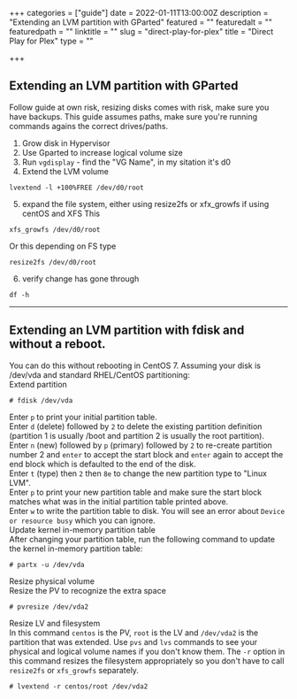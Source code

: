 +++
categories = ["guide"]
date = 2022-01-11T13:00:00Z
description = "Extending an LVM partition with GParted"
featured = ""
featuredalt = ""
featuredpath = ""
linktitle = ""
slug = "direct-play-for-plex"
title = "Direct Play for Plex"
type = ""

+++

## Extending an LVM partition with GParted

Follow guide at own risk, resizing disks comes with risk, make sure you have backups. This guide assumes paths, make sure you're running commands agains the correct drives/paths.

1. Grow disk in Hypervisor
2. Use Gparted to increase logical volume size
3. Run `vgdisplay` - find the "VG Name", in my sitation it's d0
4. Extend the LVM volume
```
lvextend -l +100%FREE /dev/d0/root
```

5. expand the file system, either using resize2fs or xfx_growfs if using centOS and XFS
This
```
xfs_growfs /dev/d0/root
```
Or this depending on FS type
```
resize2fs /dev/d0/root
```

6. verify change has gone through  
```
df -h
```

---

## Extending an LVM partition with fdisk and without a reboot.

You can do this without rebooting in CentOS 7. Assuming your disk is /dev/vda and standard RHEL/CentOS partitioning:  
Extend partition  

```
# fdisk /dev/vda
```

Enter `p` to print your initial partition table.  
Enter `d` (delete) followed by `2` to delete the existing partition definition (partition 1 is usually /boot and partition 2 is usually the root partition).  
Enter `n` (new) followed by `p` (primary) followed by `2` to re-create partition number 2 and `enter` to accept the start block and `enter` again to accept the end block which is defaulted to the end of the disk.  
Enter `t` (type) then `2` then `8e` to change the new partition type to "Linux LVM".  
Enter `p` to print your new partition table and make sure the start block matches what was in the initial partition table printed above.  
Enter `w` to write the partition table to disk. You will see an error about `Device or resource busy` which you can ignore.  
Update kernel in-memory partition table  
After changing your partition table, run the following command to update the kernel in-memory partition table:  

```
# partx -u /dev/vda
```
Resize physical volume  
Resize the PV to recognize the extra space  

```
# pvresize /dev/vda2
```

Resize LV and filesystem  
In this command `centos` is the PV, `root` is the LV and `/dev/vda2` is the partition that was extended. Use `pvs` and `lvs` commands to see your physical and logical volume names if you don't know them. The `-r` option in this command resizes the filesystem appropriately so you don't have to call `resize2fs` or `xfs_growfs` separately.  

```
# lvextend -r centos/root /dev/vda2
```
